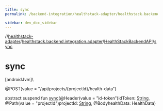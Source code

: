 ```yaml
---
title: sync
permalink: /backend-integration/healthstack-adapter/healthstack.backend.integration.adapter/-health-stack-backend-a-p-i/sync.html

sidebar: dev_doc_sidebar
---
```

//[healthstack-adapter](../../../index.html)/[healthstack.backend.integration.adapter](../index.html)/[HealthStackBackendAPI](index.html)/[sync](sync.html)



# sync



[androidJvm]\




@POST(value = &quot;/api/projects/{projectId}/health-data&quot;)



abstract suspend fun [sync](sync.html)(@Header(value = &quot;id-token&quot;)idToken: [String](https://kotlinlang.org/api/latest/jvm/stdlib/kotlin/-string/index.html), @Path(value = &quot;projectId&quot;)projectId: [String](https://kotlinlang.org/api/latest/jvm/stdlib/kotlin/-string/index.html), @BodyhealthData: HealthData)




